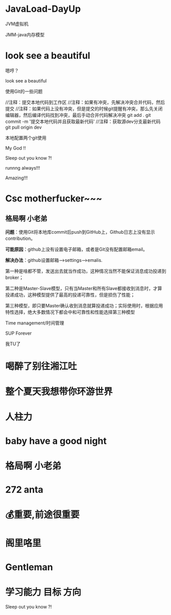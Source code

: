 # JavaLoad-DayUp
JVM虚拟机

JMM-java内存模型

look see a beautiful
=======
嗯哼？

look see a beautiful

使用Git的一些问题

//注释：提交本地代码到工作区
//注释：如果有冲突，先解决冲突合并代码，然后提交
//注释：如果代码上没有冲突，但是提交的时候git提醒有冲突，那么先关闭编辑器，然后编译代码找到冲突，最后手动合并代码解决冲突
git add .
git commit -m '提交本地代码并且获取最新代码'
//注释：获取源dev分支最新代码
git pull origin dev

本地配置两个git使用

My God !!

Sleep out you know ?!

runnng always!!!

Amazing!!!

# Csc motherfucker~~~

## 格局啊 小老弟

**问题**：使用Git将本地库commit后push到GitHub上，Github日志上没有显示contribution。

**可能原因**：github上没有设置电子邮箱，或者是Git没有配置邮箱email。

**解决办法**：github设置邮箱—>settings—>emalis.

第一种是啥都不管，发送出去就当作成功，这种情况当然不能保证消息成功投递到broker；

第二种是Master-Slave模型，只有当Master和所有Slave都接收到消息时，才算投递成功，这种模型提供了最高的投递可靠性，但是损伤了性能；

第三种模型，即只要Master确认收到消息就算投递成功；实际使用时，根据应用特性选择，绝大多数情况下都会中和可靠性和性能选择第三种模型

Time management/时间管理

SUP Forever

我TU了

# 喝醉了别往湘江吐
# 整个夏天我想带你环游世界
# 人柱力
# baby have a good night
# 格局啊 小老弟
# 272 anta
# 💰重要,前途很重要
# 阁里咯里
# Gentleman
# 学习能力 目标 方向

Sleep out you know ?!
